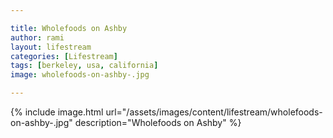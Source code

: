 ```yaml
---

title: Wholefoods on Ashby
author: rami
layout: lifestream 
categories: [Lifestream]
tags: [berkeley, usa, california]
image: wholefoods-on-ashby-.jpg

---
```


{% include image.html url="/assets/images/content/lifestream/wholefoods-on-ashby-.jpg" description="Wholefoods on Ashby" %}
